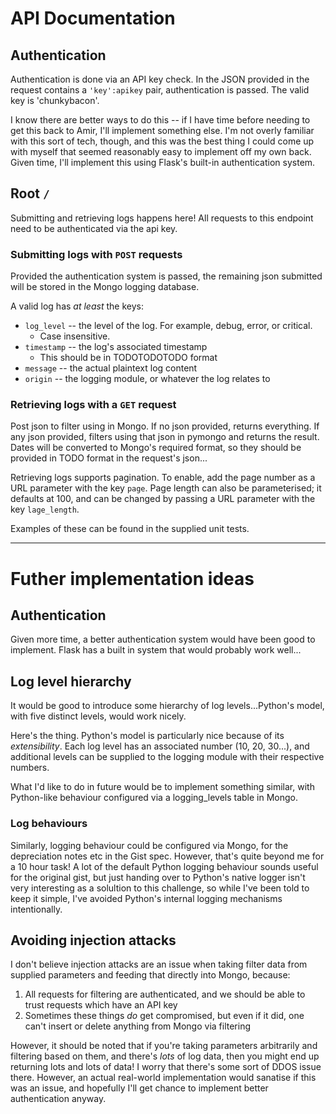 # API Documentation

## Authentication

Authentication is done via an API key check. In the JSON provided in the request contains a `'key':apikey` pair, authentication is passed. The valid key is 'chunkybacon'.

I know there are better ways to do this -- if I have time before needing to get this back to Amir, I'll implement something else. I'm not overly familiar with this sort of tech, though, and this was the best thing I could come up with myself that seemed reasonably easy to implement off my own back. Given time, I'll implement this using Flask's built-in authentication system. 

## Root `/`

Submitting and retrieving logs happens here! All requests to this endpoint need to be authenticated via the api key.

### Submitting logs with `POST` requests
Provided the authentication system is passed, the remaining json submitted will be stored in the Mongo logging database.

A valid log has *at least* the keys:

* `log_level` -- the level of the log. For example, debug, error, or critical.
  * Case insensitive.
* `timestamp` -- the log's associated timestamp
  * This should be in TODOTODOTODO format
* `message` -- the actual plaintext log content
* `origin` -- the logging module, or whatever the log relates to

### Retrieving logs with a `GET` request

Post json to filter using in Mongo. If no json provided, returns everything. If any json provided, filters using that json in pymongo and returns the result. Dates will be converted to Mongo's required format, so they should be provided in TODO format in the request's json...

Retrieving logs supports pagination. To enable, add the page number as a URL parameter with the key `page`. Page length can also be parameterised; it defaults at 100, and can be changed by passing a URL parameter with the key `lage_length`.

Examples of these can be found in the supplied unit tests.

---

# Futher implementation ideas

## Authentication

Given more time, a better authentication system would have been good to implement. Flask has a built in system that would probably work well...

## Log level hierarchy

It would be good to introduce some hierarchy of log levels...Python's model, with five distinct levels, would work nicely.

Here's the thing. Python's model is particularly nice because of its *extensibility*. Each log level has an associated number (10, 20, 30...), and additional levels can be supplied to the logging module with their respective numbers.

What I'd like to do in future would be to implement something similar, with Python-like behaviour configured via a logging_levels table in Mongo.

### Log behaviours

Similarly, logging behaviour could be configured via Mongo, for the depreciation notes etc in the Gist spec. However, that's quite beyond me for a 10 hour task! A lot of the default Python logging behaviour sounds useful for the original gist, but just handing over to Python's native logger isn't very interesting as a solultion to this challenge, so while I've been told to keep it simple, I've avoided Python's internal logging mechanisms intentionally.

## Avoiding injection attacks
I don't believe injection attacks are an issue when taking filter data from supplied parameters and feeding that directly into Mongo, because:

1. All requests for filtering are authenticated, and we should be able to trust requests which have an API key
2. Sometimes these things *do* get compromised, but even if it did, one can't insert or delete anything from Mongo via filtering

However, it should be noted that if you're taking parameters arbitrarily and filtering based on them, and there's *lots* of log data, then you might end up returning lots and lots of data! I worry that there's some sort of DDOS issue there. However, an actual real-world implementation would sanatise if this was an issue, and hopefully I'll get chance to implement better authentication anyway.
